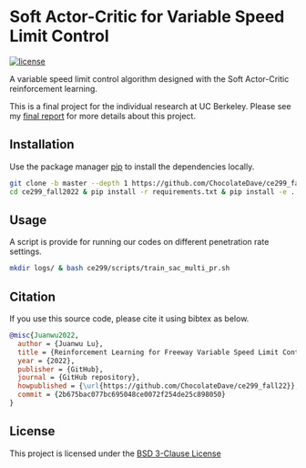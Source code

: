 # Soft Actor-Critic for Variable Speed Limit Control

[![license](https://img.shields.io/badge/license-BSD_3--Clause-gold.svg)](https://github.com/ChocolateDave/a2sos/blob/master/LICENSE)

A variable speed limit control algorithm designed with the Soft Actor-Critic reinforcement learning.

This is a final project for the individual research at UC Berkeley. Please see my [final report](docs/final.pdf) for more details about this project.

## Installation

Use the package manager [pip](https://pip.pypa.io/en/stable/) to install the dependencies locally.

```bash
git clone -b master --depth 1 https://github.com/ChocolateDave/ce299_fall2022.git
cd ce299_fall2022 & pip install -r requirements.txt & pip install -e .
```

## Usage

A script is provide for running our codes on different penetration rate settings.

```bash
mkdir logs/ & bash ce299/scripts/train_sac_multi_pr.sh
```
    
## Citation

If you use this source code, please cite it using bibtex as below.

```bibtex
@misc{Juanwu2022,
  author = {Juanwu Lu},
  title = {Reinforcement Learning for Freeway Variable Speed Limit Control: A Mixed Traffic Flow Case Study},
  year = {2022},
  publisher = {GitHub},
  journal = {GitHub repository},
  howpublished = {\url{https://github.com/ChocolateDave/ce299_fall22}},
  commit = {2b675bac077bc695048ce0072f254de25c898050}
}
```

## License

This project is licensed under the [BSD 3-Clause License](./LICENSE)